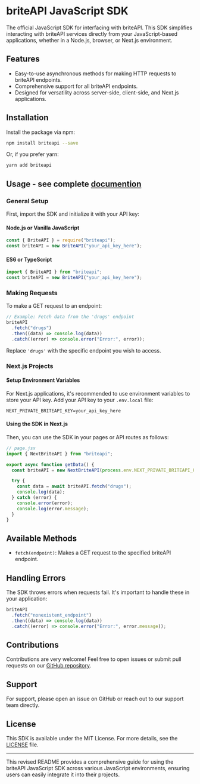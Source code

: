 # briteAPI JavaScript SDK

The official JavaScript SDK for interfacing with briteAPI. This SDK simplifies interacting with briteAPI services directly from your JavaScript-based applications, whether in a Node.js, browser, or Next.js environment.

## Features

- Easy-to-use asynchronous methods for making HTTP requests to briteAPI endpoints.
- Comprehensive support for all briteAPI endpoints.
- Designed for versatility across server-side, client-side, and Next.js applications.

## Installation

Install the package via npm:

```bash
npm install briteapi --save
```

Or, if you prefer yarn:

```bash
yarn add briteapi
```

## Usage - see complete [documention](https://www.docs.britelink.io)

### General Setup

First, import the SDK and initialize it with your API key:

#### Node.js or Vanilla JavaScript

```javascript
const { BriteAPI } = require("briteapi");
const briteAPI = new BriteAPI("your_api_key_here");
```

#### ES6 or TypeScript

```javascript
import { BriteAPI } from "briteapi";
const briteAPI = new BriteAPI("your_api_key_here");
```

### Making Requests

To make a GET request to an endpoint:

```javascript
// Example: Fetch data from the 'drugs' endpoint
briteAPI
  .fetch("drugs")
  .then((data) => console.log(data))
  .catch((error) => console.error("Error:", error));
```

Replace `'drugs'` with the specific endpoint you wish to access.

### Next.js Projects

#### Setup Environment Variables

For Next.js applications, it's recommended to use environment variables to store your API key. Add your API key to your `.env.local` file:

```
NEXT_PRIVATE_BRITEAPI_KEY=your_api_key_here
```

#### Using the SDK in Next.js

Then, you can use the SDK in your pages or API routes as follows:

```javascript
// page.jsx
import { NextBriteAPI } from "briteapi";

export async function getData() {
  const briteAPI = new NextBriteAPI(process.env.NEXT_PRIVATE_BRITEAPI_KEY);

  try {
    const data = await briteAPI.fetch("drugs");
    console.log(data);
  } catch (error) {
    console.error(error);
    console.log(error.message);
  }
}
```

## Available Methods

- `fetch(endpoint)`: Makes a GET request to the specified briteAPI endpoint.

## Handling Errors

The SDK throws errors when requests fail. It's important to handle these in your application:

```javascript
briteAPI
  .fetch("nonexistent_endpoint")
  .then((data) => console.log(data))
  .catch((error) => console.error("Error:", error.message));
```

## Contributions

Contributions are very welcome! Feel free to open issues or submit pull requests on our [GitHub repository](https://github.com/britelink/briteapi-sdks).

## Support

For support, please open an issue on GitHub or reach out to our support team directly.

## License

This SDK is available under the MIT License. For more details, see the [LICENSE](LICENSE) file.

---

This revised README provides a comprehensive guide for using the briteAPI JavaScript SDK across various JavaScript environments, ensuring users can easily integrate it into their projects.

